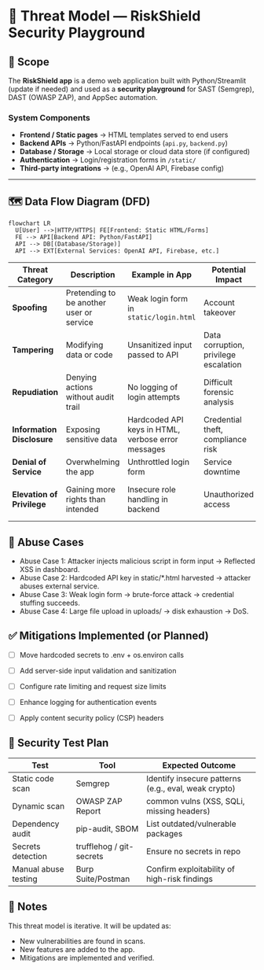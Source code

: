 # 🧩 Threat Model — RiskShield Security Playground

## 🎯 Scope
The **RiskShield app** is a demo web application built with Python/Streamlit (update if needed) and used as a **security playground** for SAST (Semgrep), DAST (OWASP ZAP), and AppSec automation.  

### System Components
- **Frontend / Static pages** → HTML templates served to end users
- **Backend APIs** → Python/FastAPI endpoints (`api.py`, `backend.py`)
- **Database / Storage** → Local storage or cloud data store (if configured)
- **Authentication** → Login/registration forms in `/static/`
- **Third-party integrations** → (e.g., OpenAI API, Firebase config)

---

## 🗺️ Data Flow Diagram (DFD)
```mermaid
flowchart LR
  U[User] -->|HTTP/HTTPS| FE[Frontend: Static HTML/Forms]
  FE --> API[Backend API: Python/FastAPI]
  API --> DB[(Database/Storage)]
  API --> EXT[External Services: OpenAI API, Firebase, etc.]
```

| Threat Category            | Description                              | Example in App                                     | Potential Impact                      | Mitigation                                  |
| -------------------------- | ---------------------------------------- | -------------------------------------------------- | ------------------------------------- | ------------------------------------------- |
| **Spoofing**               | Pretending to be another user or service | Weak login form in `static/login.html`             | Account takeover                      | Use MFA, secure session handling            |
| **Tampering**              | Modifying data or code                   | Unsanitized input passed to API                    | Data corruption, privilege escalation | Input validation, parameterized queries     |
| **Repudiation**            | Denying actions without audit trail      | No logging of login attempts                       | Difficult forensic analysis           | Centralized logging, signed logs            |
| **Information Disclosure** | Exposing sensitive data                  | Hardcoded API keys in HTML, verbose error messages | Credential theft, compliance risk     | Secrets in env vars, generic error messages |
| **Denial of Service**      | Overwhelming the app                     | Unthrottled login form                             | Service downtime                      | Rate limiting, WAF rules                    |
| **Elevation of Privilege** | Gaining more rights than intended        | Insecure role handling in backend                  | Unauthorized access                   | Enforce RBAC, secure session tokens         |

## 🛑 Abuse Cases
- Abuse Case 1: Attacker injects malicious script in form input → Reflected XSS in dashboard.
- Abuse Case 2: Hardcoded API key in static/*.html harvested → attacker abuses external service.
- Abuse Case 3: Weak login form → brute-force attack → credential stuffing succeeds.
- Abuse Case 4: Large file upload in uploads/ → disk exhaustion → DoS.

## ✅ Mitigations Implemented (or Planned)
- [ ] Move hardcoded secrets to .env + os.environ calls
- [ ] Add server-side input validation and sanitization
- [ ] Configure rate limiting and request size limits
- [ ] Enhance logging for authentication events
- [ ] Apply content security policy (CSP) headers


## 🧪 Security Test Plan
Test	|Tool	|Expected Outcome|
|-----|-----|----------------|
|Static code scan |	Semgrep	 | Identify insecure patterns (e.g., eval, weak crypto)|
|Dynamic scan	| OWASP ZAP	Report  | common vulns (XSS, SQLi, missing headers)|
|Dependency audit	| pip-audit, SBOM	| List outdated/vulnerable packages|
|Secrets detection	|trufflehog / git-secrets	| Ensure no secrets in repo|
|Manual abuse testing |	Burp Suite/Postman | Confirm exploitability of high-risk findings|

## 📌 Notes
This threat model is iterative. It will be updated as:
- New vulnerabilities are found in scans.
- New features are added to the app.
- Mitigations are implemented and verified.